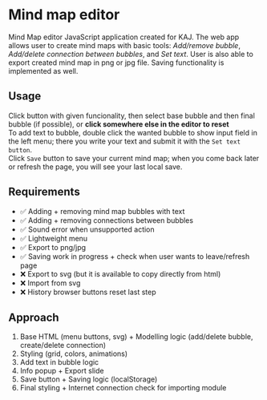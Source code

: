 # Mind map editor

Mind Map editor JavaScript application created for KAJ. The web app allows user to create mind maps with basic tools: *Add/remove bubble*, *Add/delete connection between bubbles*, and *Set text*. User is also able to export created mind map in png or jpg file. Saving functionality is implemented as well.

## Usage
Click button with given funcionality, then select base bubble and then final bubble (if possible), or **click somewhere else in the editor to reset**\
To add text to bubble, double click the wanted bubble to show input field in the left menu; there you write your text and submit it with the `Set text button`.\
Click `Save` button to save your current mind map; when you come back later or refresh the page, you will see your last local save.

## Requirements
- ✅ Adding + removing mind map bubbles with text
- ✅ Adding + removing connections between bubbles
- ✅ Sound error when unsupported action
- ✅ Lightweight menu
- ✅ Export to png/jpg
- ✅ Saving work in progress + check when user wants to leave/refresh page
- ❌ Export to svg (but it is available to copy directly from html)
- ❌ Import from svg
- ❌ History browser buttons reset last step

## Approach
1. Base HTML (menu buttons, svg) + Modelling logic (add/delete bubble, create/delete connection)
2. Styling (grid, colors, animations)
3. Add text in bubble logic
4. Info popup + Export slide
5. Save button + Saving logic (localStorage)
6. Final styling + Internet connection check for importing module